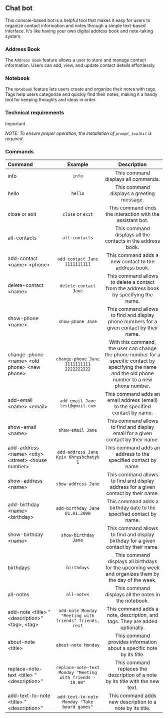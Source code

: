 ## Chat bot
This console-based bot is a helpful tool that makes it easy for users to organize contact information and notes through a simple text-based interface. It's like having your own digital address book and note-taking system.

### Address Book
The `Address Book` feature allows a user to store and manage contact information. Users can add, view, and update contact details effortlessly.

### Notebook
The `Notebook` feature lets users create and organize their notes with tags. Tags help users categorize and quickly find their notes, making it a handy tool for keeping thoughts and ideas in order.

### Technical requirements
> [!IMPORTANT]
> *NOTE: To ensure proper operation, the installation of `prompt_toolkit` is required.*

### Commands
| Command | Example | Description |
|:-------|:-------:|:-----------:|
| info | `info` | This command displays all commands. |
| hello | `hello` | This command displays a greeting message. |
| close or exit | `close` or `exit` | This command ends the interaction with the assistant bot.  |
| all-contacts | `all-contacts` | This command displays all the contacts in the address book. |
| add-contact &lt;name&gt; &lt;phone&gt; | `add-contact Jane 1111111111` | This command adds a new contact to the address book. |
| delete-contact &lt;name&gt; | `delete-contact Jane` | This command allows to delete a contact from the address book by specifying the name. |
| show-phone &lt;name&gt; | `show-phone Jane` | This command allows to find and display phone numbers for a given contact by their name. |
| change-phone &lt;name&gt; &lt;old phone&gt; &lt;new phone&gt; | `change-phone Jane 1111111111 2222222222` | With this command, the user can change the phone number for a specific contact by specifying the name and the old phone number to a new phone number. |
| add-email &lt;name&gt; &lt;email&gt; | `add-email Jane test@gmail.com` | This command adds an email address (email) to the specified contact by name. |
| show-email &lt;name&gt; | `show-email Jane` | This command allows to find and display email for a given contact by their name. |
| add-address &lt;name&gt; &lt;city&gt; &lt;street&gt; &lt;house number&gt; | `add-address Jane Kyiv Khreshchatyk 1` | This command adds an address to the specified contact by name. |
| show-address &lt;name&gt; | `show-address Jane` | This command allows to find and display address for a given contact by their name. |
| add-birthday &lt;name&gt; &lt;birthday&gt; | `add-birthday Jane 01.01.2000` | This command adds a birthday date to the specified contact by name. |
| show-birthday &lt;name&gt; | `show-birthday Jane` | This command allows to find and display birthday for a given contact by their name. |
| birthdays | `birthdays` | This command displays all birthdays for the upcoming week and organizes them by the day of the week. |
| all-notes | `all-notes` | This command displays all the notes in the notebook. |
| add-note &lt;title&gt; "&lt;description&gt;" &lt;tag&gt;, &lt;tag&gt;| `add-note Monday "Meeting with friends" friends, rest` | This command adds a note, description, and tags. They are added optionally. |
| about-note &lt;title&gt; | `about-note Monday` | This command provides information about a specific note by its title. |
| replace-note-text &lt;title&gt; "&lt;description&gt;" | `replace-note-text Monday "Meeting with friends - 18.00"` | This command replaces the description of a note by its title with the new text. |
| add-text-to-note &lt;title&gt; "&lt;description&gt;" | `add-text-to-note Monday "Take board games"` | This command adds new description to a note by its title. |